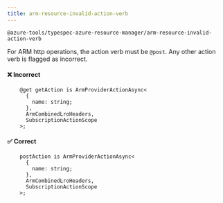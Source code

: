 ```yaml
---
title: arm-resource-invalid-action-verb
---
```


```text title=- Full name-
@azure-tools/typespec-azure-resource-manager/arm-resource-invalid-action-verb
```

For ARM http operations, the action verb must be `@post`. Any other action verb is flagged as incorrect.

#### ❌ Incorrect

```tsp
    @get getAction is ArmProviderActionAsync<
      {
        name: string;
      },
      ArmCombinedLroHeaders,
      SubscriptionActionScope
    >;
```

#### ✅ Correct

```tsp
    postAction is ArmProviderActionAsync<
      {
        name: string;
      },
      ArmCombinedLroHeaders,
      SubscriptionActionScope
    >;
```
